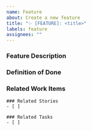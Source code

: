 ```yaml
---
name: Feature
about: Create a new feature
title: "✨ [FEATURE]: <title>"
labels: feature
assignees: ""
---
```


### Feature Description
<!-- Describe what this feature is about and why it is needed. -->

### Definition of Done
<!-- How do we know when the feature is complete and of good quality? -->

### Related Work Items

```[tasklist]
### Related Stories
- [ ] 
```

```[tasklist]
### Related Tasks
- [ ] 
```
